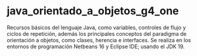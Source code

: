 # java_orientado_a_objetos_g4_one
Recursos básicos del lenguaje Java, como variables, controles de flujo y ciclos de repetición,
además los principales conceptos del paradigma de orientación a objetos, como clases, herencia e interfaces.
Se realiza en los entornos de programación Netbeans 16 y Eclipse IDE; usando el JDK 19.
